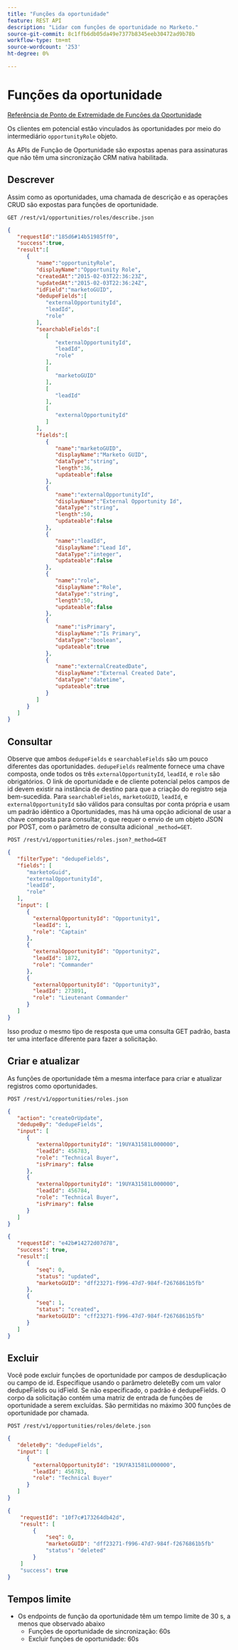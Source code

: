 ```yaml
---
title: "Funções da oportunidade"
feature: REST API
description: "Lidar com funções de oportunidade no Marketo."
source-git-commit: 8c1ffb6db05da49e7377b8345eeb30472ad9b78b
workflow-type: tm+mt
source-wordcount: '253'
ht-degree: 0%

---
```



# Funções da oportunidade

[Referência de Ponto de Extremidade de Funções da Oportunidade](https://developer.adobe.com/marketo-apis/api/mapi/#tag/Opportunities/operation/getOpportunityRolesUsingGET)

Os clientes em potencial estão vinculados às oportunidades por meio do intermediário `opportunityRole` objeto.

As APIs de Função de Oportunidade são expostas apenas para assinaturas que não têm uma sincronização CRM nativa habilitada.

## Descrever

Assim como as oportunidades, uma chamada de descrição e as operações CRUD são expostas para funções de oportunidade.

```
GET /rest/v1/opportunities/roles/describe.json
```

```json
{  
   "requestId":"185d6#14b51985ff0",
   "success":true,
   "result":[  
      {  
         "name":"opportunityRole",
         "displayName":"Opportunity Role",
         "createdAt":"2015-02-03T22:36:23Z",
         "updatedAt":"2015-02-03T22:36:24Z",
         "idField":"marketoGUID",
         "dedupeFields":[  
            "externalOpportunityId",
            "leadId",
            "role"
         ],
         "searchableFields":[  
            [  
               "externalOpportunityId",
               "leadId",
               "role"
            ],
            [  
               "marketoGUID"
            ],
            [  
               "leadId"
            ],
            [  
               "externalOpportunityId"
            ]
         ],
         "fields":[  
            {  
               "name":"marketoGUID",
               "displayName":"Marketo GUID",
               "dataType":"string",
               "length":36,
               "updateable":false
            },
            {  
               "name":"externalOpportunityId",
               "displayName":"External Opportunity Id",
               "dataType":"string",
               "length":50,
               "updateable":false
            },
            {  
               "name":"leadId",
               "displayName":"Lead Id",
               "dataType":"integer",
               "updateable":false
            },
            {  
               "name":"role",
               "displayName":"Role",
               "dataType":"string",
               "length":50,
               "updateable":false
            },
            {  
               "name":"isPrimary",
               "displayName":"Is Primary",
               "dataType":"boolean",
               "updateable":true
            },
            {  
               "name":"externalCreatedDate",
               "displayName":"External Created Date",
               "dataType":"datetime",
               "updateable":true
            }
         ]
      }
   ]
}
```

## Consultar

Observe que ambos `dedupeFields` e `searchableFields` são um pouco diferentes das oportunidades. `dedupeFields` realmente fornece uma chave composta, onde todos os três `externalOpportunityId`, `leadId`, e `role` são obrigatórios. O link de oportunidade e de cliente potencial pelos campos de id devem existir na instância de destino para que a criação do registro seja bem-sucedida. Para `searchableFields`, `marketoGUID`, `leadId`, e `externalOpportunityId` são válidos para consultas por conta própria e usam um padrão idêntico a Oportunidades, mas há uma opção adicional de usar a chave composta para consultar, o que requer o envio de um objeto JSON por POST, com o parâmetro de consulta adicional `_method=GET`.

```
POST /rest/v1/opportunities/roles.json?_method=GET
```

```json
{  
   "filterType": "dedupeFields",
   "fields": [  
      "marketoGuid",
      "externalOpportunityId",
      "leadId",
      "role"
   ],
   "input": [  
      {  
        "externalOpportunityId": "Opportunity1",
        "leadId": 1,
        "role": "Captain"
      },
      {  
        "externalOpportunityId": "Opportunity2",
        "leadId": 1872,
        "role": "Commander"
      },
      {  
        "externalOpportunityId": "Opportunity3",
        "leadId": 273891,
        "role": "Lieutenant Commander"
      }
   ]
}
```

Isso produz o mesmo tipo de resposta que uma consulta GET padrão, basta ter uma interface diferente para fazer a solicitação.

## Criar e atualizar

As funções de oportunidade têm a mesma interface para criar e atualizar registros como oportunidades.

```
POST /rest/v1/opportunities/roles.json
```

```json
{
   "action": "createOrUpdate",
   "dedupeBy": "dedupeFields",
   "input": [
      {  
         "externalOpportunityId": "19UYA31581L000000",
         "leadId": 456783,
         "role": "Technical Buyer",
         "isPrimary": false
      },
      {
         "externalOpportunityId": "19UYA31581L000000",
         "leadId": 456784,
         "role": "Technical Buyer",
         "isPrimary": false
      }
   ]
}
```

```json
{
   "requestId": "e42b#14272d07d78",
   "success": true,
   "result":[
      {
         "seq": 0,
         "status": "updated",
         "marketoGUID": "dff23271-f996-47d7-984f-f2676861b5fb"
      },
      {
         "seq": 1,
         "status": "created",
         "marketoGUID": "cff23271-f996-47d7-984f-f2676861b5fb"
      }
   ]
}
```

## Excluir

Você pode excluir funções de oportunidade por campos de desduplicação ou campo de id. Especifique usando o parâmetro deleteBy com um valor dedupeFields ou idField. Se não especificado, o padrão é dedupeFields. O corpo da solicitação contém uma matriz de entrada de funções de oportunidade a serem excluídas. São permitidas no máximo 300 funções de oportunidade por chamada.

```
POST /rest/v1/opportunities/roles/delete.json
```

```json
{  
   "deleteBy": "dedupeFields",
   "input": [  
      {  
        "externalOpportunityId": "19UYA31581L000000",
        "leadId": 456783,
        "role": "Technical Buyer"
      }
   ]
}
```

```json
{
    "requestId": "10f7c#173264db42d",
    "result": [
        {
            "seq": 0,
            "marketoGUID": "dff23271-f996-47d7-984f-f2676861b5fb"
            "status": "deleted"
        }
    ]
    "success": true
}
```

## Tempos limite

- Os endpoints de função da oportunidade têm um tempo limite de 30 s, a menos que observado abaixo
   - Funções de oportunidade de sincronização: 60s 
   - Excluir funções de oportunidade: 60s
